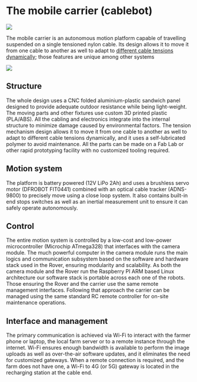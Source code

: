 # The mobile carrier (cablebot)

![](/assets/images/cable-full.png)

The mobile carrier is an autonomous motion platform capable of travelling suspended on a single tensioned nylon cable. Its design allows it to move it from one cable to another as well to adapt to [different cable tensions dynamically](tension.md); those features are unique among other systems

![](/assets/images/cablebot-valldaura.png)

## Structure
The whole design uses a CNC folded aluminium-plastic sandwich panel designed to provide adequate outdoor resistance while being light-weight. The moving parts and other fixtures use custom 3D printed plastic (PLA/ABS). All the cabling and electronics integrate into the internal structure to minimize damage caused by environmental factors. The tension mechanism design allows it to move it from one cable to another as well to adapt to different cable tensions dynamically, and it uses a self-lubricated polymer to avoid maintenance. All the parts can be made on a Fab Lab or other rapid prototyping facility with no customized tooling required.

## Motion system
The platform is battery powered  (12V LiPo 2Ah) and uses a brushless servo motor (DFROBOT FIT0441) combined with an optical cable tracker (ADNS-9800) to precisely move using a close loop system. It also contains built-in end stops switches as well as an inertial measurement unit to ensure it can safely operate autonomously. 

## Control
The entire motion system is controlled by a low-cost and low-power microcontroller  (Microchip ATmega328) that interfaces with the camera module. The much powerful computer in the camera module runs the main logics and communication subsystem based on the software and hardware stack used in the Rover, ensuring modularity and scalability.  As both the camera module and the Rover run the Raspberry PI ARM based Linux architecture our software stack is portable across each one of the robots. Those ensuring the Rover and the carrier use the same remote management interfaces. Following that approach the carrier can be managed using the same standard RC remote controller for on-site  maintenance operations.

## Interface and management
The primary communication is achieved via Wi-Fi to interact with the farmer phone or laptop, the local farm server or to a remote instance through the internet. Wi-Fi ensures enough bandwidth is available to perform the image uploads as well as over-the-air software updates, and it eliminates the need for customized gateways. When a remote connection is required, and the farm does not have one, a Wi-Fi to 4G (or 5G) gateway is located in the recharging station at the cable end. 

